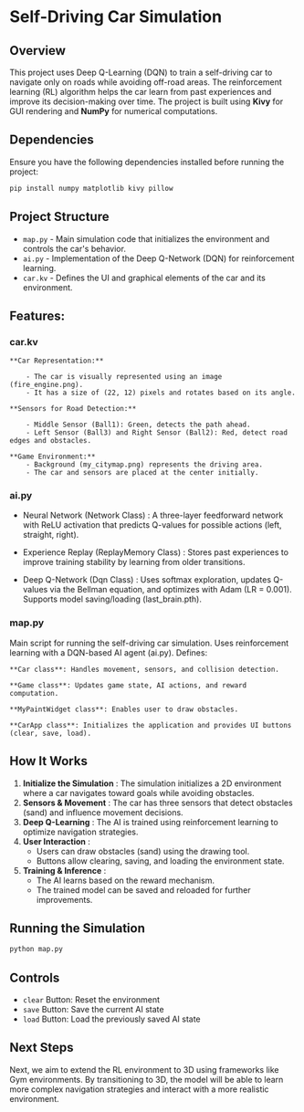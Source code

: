 # Self-Driving Car Simulation

## Overview
 This project uses Deep Q-Learning (DQN) to train a self-driving car to navigate only on roads while avoiding off-road areas. The reinforcement learning (RL) algorithm helps the car learn from past experiences and improve its decision-making over time.
 The project is built using **Kivy** for GUI rendering and **NumPy** for numerical computations.


## Dependencies
Ensure you have the following dependencies installed before running the project:
```bash
pip install numpy matplotlib kivy pillow
```

## Project Structure
- `map.py`  - Main simulation code that initializes the environment and controls the car's behavior.
- `ai.py`   - Implementation of the Deep Q-Network (DQN) for reinforcement learning.
- `car.kv`  - Defines the UI and graphical elements of the car and its environment.


## Features:
### car.kv
    **Car Representation:**

        - The car is visually represented using an image (fire_engine.png).
        - It has a size of (22, 12) pixels and rotates based on its angle.

    **Sensors for Road Detection:**

        - Middle Sensor (Ball1): Green, detects the path ahead.
        - Left Sensor (Ball3) and Right Sensor (Ball2): Red, detect road edges and obstacles.

    **Game Environment:**
        - Background (my_citymap.png) represents the driving area.
        - The car and sensors are placed at the center initially.

### ai.py

- Neural Network (Network Class) : A three-layer feedforward network with ReLU activation that predicts Q-values for possible actions (left, straight, right).

- Experience Replay (ReplayMemory Class) : Stores past experiences to improve training stability by learning from older transitions.

- Deep Q-Network (Dqn Class) : Uses softmax exploration, updates Q-values via the Bellman equation, and optimizes with Adam (LR = 0.001). Supports model saving/loading (last_brain.pth).

### map.py
Main script for running the self-driving car simulation.
Uses reinforcement learning with a DQN-based AI agent (ai.py).
Defines:

    **Car class**: Handles movement, sensors, and collision detection.

    **Game class**: Updates game state, AI actions, and reward computation.

    **MyPaintWidget class**: Enables user to draw obstacles.

    **CarApp class**: Initializes the application and provides UI buttons (clear, save, load).




## How It Works
1. **Initialize the Simulation** : The simulation initializes a 2D environment where a car navigates toward goals while avoiding obstacles.
2. **Sensors & Movement** : The car has three sensors that detect obstacles (sand) and influence movement decisions.
3. **Deep Q-Learning** : The AI is trained using reinforcement learning to optimize navigation strategies.
4. **User Interaction** :
   - Users can draw obstacles (sand) using the drawing tool.
   - Buttons allow clearing, saving, and loading the environment state.
5. **Training & Inference** :
   - The AI learns based on the reward mechanism.
   - The trained model can be saved and reloaded for further improvements.

## Running the Simulation
```bash
python map.py
```

## Controls

- `clear` Button: Reset the environment
- `save` Button: Save the current AI state
- `load` Button: Load the previously saved AI state

## Next Steps
Next, we aim to extend the RL environment to 3D using frameworks like Gym environments. By transitioning to 3D, the model will be able to learn more complex navigation strategies and interact with a more realistic environment.








